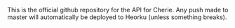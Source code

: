 This is the official github repository for the API for Cherie. Any push made to master will automatically be deployed to Heorku (unless something breaks).
